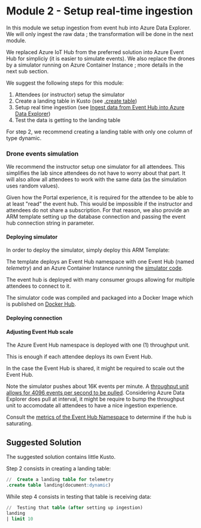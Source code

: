 # Module 2 - Setup real-time ingestion

In this module we setup ingestion from event hub into Azure Data Explorer.  We will only ingest the raw data ; the transformation will be done in the next module.

We replaced Azure IoT Hub from the preferred solution into Azure Event Hub for simpliciy (it is easier to simulate events).  We also replace the drones by a simulator running on Azure Container Instance ; more details in the next sub section.

We suggest the following steps for this module:

1. Attendees (or instructor) setup the simulator
1. Create a landing table in Kusto (see [.create table](https://docs.microsoft.com/en-us/azure/data-explorer/kusto/management/create-table-command))
1. Setup real time ingestion (see [Ingest data from Event Hub into Azure Data Explorer](https://docs.microsoft.com/en-us/azure/data-explorer/ingest-data-event-hub))
1. Test the data is getting to the landing table

For step 2, we recommend creating a landing table with only one column of type dynamic.

### Drone events simulation

We recommend the instructor setup one simulator for all attendees.  This simplifies the lab since attendees do not have to worry about that part.  It will also allow all attendees to work with the same data (as the simulation uses random values).

Given how the Portal experience, it is required for the attendee to be able to at least "read" the event hub.  This would be impossible if the instructor and attendees do not share a subscription.  For that reason, we also provide an ARM template setting up the database connection and passing the event hub connection string in parameter.

#### Deploying simulator

In order to deploy the simulator, simply deploy this ARM Template:

<TODO>

The template deploys an Event Hub namespace with one Event Hub (named *telemetry*) and an Azure Container Instance running the [simulator code](../code).

The event hub is deployed with many consumer groups allowing for multiple attendees to connect to it.

The simulator code was compiled and packaged into a Docker Image which is published on [Docker Hub](https://hub.docker.com/repository/docker/vplauzon/perf-streaming).

#### Deploying connection

<TODO>

#### Adjusting Event Hub scale

The Azure Event Hub namespace is deployed with one (1) throughput unit.

This is enough if each attendee deploys its own Event Hub.

In the case the Event Hub is shared, it might be required to scale out the Event Hub.

Note the simulator pushes about 16K events per minute.  A [throughput unit allows for 4096 events per second to be pulled](https://docs.microsoft.com/en-us/azure/event-hubs/event-hubs-scalability#throughput-units).  Considering Azure Data Explorer does pull at interval, it might be require to bump the throughput unit to accomodate all attendees to have a nice ingestion experience.

Consult the [metrics of the Event Hub Namespace](https://docs.microsoft.com/en-us/azure/event-hubs/event-hubs-metrics-azure-monitor) to determine if the hub is saturating.

## Suggested Solution

The suggested solution contains little Kusto.

Step 2 consists in creating a landing table:

```sql
//  Create a landing table for telemetry
.create table landing(document:dynamic)
```

While step 4 consists in testing that table is receiving data:

```sql
//  Testing that table (after setting up ingestion)
landing
| limit 10
```
